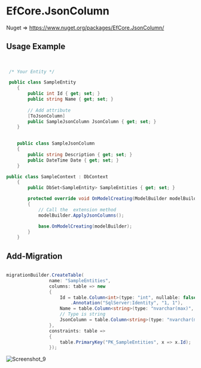 # EfCore.JsonColumn

Nuget =>   https://www.nuget.org/packages/EfCore.JsonColumn/
## Usage Example

```csharp
 
 
 /* Your Entity */

 public class SampleEntity
    {
        public int Id { get; set; }
        public string Name { get; set; }
        
        // Add attribute
        [ToJsonColumn]
        public SampleJsonColumn JsonColumn { get; set; }
    }

 
    public class SampleJsonColumn
    {
        public string Description { get; set; }
        public DateTime Date { get; set; }
    }

public class SampleContext : DbContext
    {
        public DbSet<SampleEntity> SampleEntities { get; set; }

        protected override void OnModelCreating(ModelBuilder modelBuilder)
        {
            // Call the  extension method 
            modelBuilder.ApplyJsonColumns();

            base.OnModelCreating(modelBuilder);
        }
    }

```
## Add-Migration

```csharp

migrationBuilder.CreateTable(
                name: "SampleEntities",
                columns: table => new
                {
                    Id = table.Column<int>(type: "int", nullable: false)
                        .Annotation("SqlServer:Identity", "1, 1"),
                    Name = table.Column<string>(type: "nvarchar(max)", nullable: true),
                    // Type is string 
                    JsonColumn = table.Column<string>(type: "nvarchar(max)", nullable: true)
                },
                constraints: table =>
                {
                    table.PrimaryKey("PK_SampleEntities", x => x.Id);
                });

```


![Screenshot_9](https://user-images.githubusercontent.com/17519791/122889438-78586900-d34b-11eb-8a5b-2423817abd73.png)

